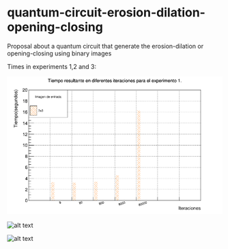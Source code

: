 # quantum-circuit-erosion-dilation-opening-closing
Proposal about a quantum circuit that generate the erosion-dilation or opening-closing using binary images

Times in experiments 1,2 and 3:



![Alt text](Data-analyst/exp1_completo/exp1_IteracionesxTiempo.png "exp1")

![alt text](Data-analyst/exp2_erosion_dilatacion_comparativa/IteracionesxTiempo.png "exp2")

![alt text](Data-analyst/exp3_apertura_clausura_comparativaIteracionesxTiempo.png "exp3")

